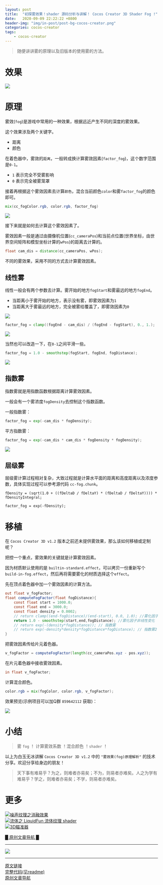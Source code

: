 ```yaml
---
layout: post
title:  "初探雾效果！shader 源码分析与讲解！ Cocos Creator 3D Shader Fog !"
date:   2020-09-09 22:22:22 +0800
header-img: "img/in-post/post-bg-cocos-creator.png"
categories: cocos-creator
tags:
    - cocos-creator
---
```


> 随便讲讲雾的原理以及旧版本的使用雾的方法。     

# 效果

![](/img/in-post/202009/09-01.jpg)  


# 原理

雾效(`fog`)是游戏中常用的一种效果，根据远近产生不同的深度的雾效果。  

这个效果涉及两个关键字。
- 距离
- 颜色

在着色器中，雾效的`距离`，一般转成换计算雾效因素(`factor_fog`)，这个数字范围是`0-1`。  
- `1` 表示完全不受雾影响
- `0` 表示完全被雾笼罩

接着再根据这个雾效因素去计算`颜色`，混合当前颜色`color`和雾`factor_fog`的颜色即可。  
 
```glsl
mix(cc_fogColor.rgb, color.rgb, factor_fog)
```
![](/img/in-post/202009/09-02.jpg)  


接下来就是如何去计算这个雾效因素了。

雾效因素一般是通过由摄像机位置(`cc_cameraPos`)和当前点位置(世界坐标，由世界空间矩阵和模型坐标计算的`wPos`)的距离去计算的。  

```GLSL
float cam_dis = distance(cc_cameraPos, wPos);
```

不同的雾效果，采用不同的方式去计算雾效因素。  

## 线性雾

线性一般会有两个参数去计算。雾开始的地方`fogStart`和雾最远的地方`fogEnd`。
- 当距离小于雾开始的地方，表示没有雾，即雾效因素为`1`
- 当距离大于雾最远的地方，完全被雾给覆盖了，即雾效因素为`0`

![](/img/in-post/202009/09-03.png)  

```glsl
factor_fog = clamp((fogEnd - cam_dis) / (fogEnd - fogStart), 0., 1.);
```
![](/img/in-post/202009/09-04.jpg)  

当然也可以改造一下，在`0-1`之间平滑一些。

```glsl
factor_fog = 1.0 - smoothstep(fogStart, fogEnd, fogDistance);
```

![](/img/in-post/202009/09-05.png)  


## 指数雾

指数雾就是用指数函数根据距离计算雾效因素。  

一般会有一个雾浓度`fogDensity`去控制这个指数函数。

一般指数雾：  

```glsl
factor_fog = exp(-cam_dis * fogDensity);
```

平方指数雾：  

```glsl
factor_fog = exp(-cam_dis * cam_dis * fogDensity * fogDensity);
```

![](/img/in-post/202009/09-06.png)  


## 层级雾

层级雾计算过程相对复杂，大致过程就是计算水平面的距离和高度距离以及浓度参数，具体实现过程可以参考源代码 `cc-fog.chunk`。  

```gsls
fDensity = (sqrt(1.0 + ((fDeltaD / fDeltaY) * (fDeltaD / fDeltaY)))) * fDensityIntegral;

factor_fog = exp(-fDensity);
```

# 移植

在 `Cocos Creator 3D v1.2` 版本之前还未提供雾效果，那么该如何移植或定制呢？

把控一个重点，雾效果的关键就是计算雾效因素。

因为材质默认使用的是 `builtin-standard.effect`，可以拷贝一份重新写个`build-in-fog.effect`，然后再将需要雾化的材质选择这个`effect`。  

先在顶点着色器中加一个雾效因素的计算方法。  

```glsl
out float v_fogFactor;
float computeFogFactor(float fogDistance){
    const float start = 1000.0;
    const float end = 3000.0;
    const float density = 0.0002;
    // return clamp((end-fogDistance)/(end-start), 0.0, 1.0); //雾化因子线性变化
    return 1.0 - smoothstep(start,end,fogDistance); //雾化因子非线性变化
    // return exp(-(density*fogDistance)); // 指数雾
    // return exp(-density*density*fogDistance*fogDistance); // 指数雾2
}
```

把雾效因素传给片元着色器。

```glsl
v_fogFactor = computeFogFactor(length(cc_cameraPos.xyz - pos.xyz));
```

在片元着色器中接收雾效因素。  

```glsl
in float v_fogFactor;
```

计算混合颜色。

```glsl
color.rgb = mix(fogColor, color.rgb, v_fogFactor); 
```

效果预览(示例项目可以加Q群 `859642112` 获取)：

![](/img/in-post/202009/09-07.gif)  


# 小结  
  
> 雾 `fog` ！ 计算雾效系数 ！混合颜色 ！`shader` ！    

以上为白玉无冰讲解 `Cocos Creator 3D v1.2` 中的 `"雾效果(fog)原理解析"` 的技术分享。欢迎分享给身边的朋友！    

> 天下事有难易乎？为之，则难者亦易矣；不为，则易者亦难矣。人之为学有难易乎？学之，则难者亦易矣；不学，则易者亦难矣。   




# 更多
[![噪声纹理之消融效果](/img/in-post/title/20200902.jpg)](https://mp.weixin.qq.com/s/9od3cxdinGJ4q8Zjfc4qFQ)   
[![流体之 LiquidFun 流体纹理 shader](/img/in-post/title/20200821.jpg)](https://mp.weixin.qq.com/s/T-xkgkLonYqA_4yqPIYLSg)   
[![3D瞄准器](/img/in-post/title/20200813.jpg)](https://mp.weixin.qq.com/s/3xB7Ab_nR76gRzUkFjAKqw)   

[█    原创文章导航    █](https://mp.weixin.qq.com/s/Ht0kIbaeBEds_wUeUlu8JQ)  


---

![](/img/in-post/bottom.png)  

---

[原文链接](https://mp.weixin.qq.com/s/6s-e-NnAX_2_G7OxwUhR2A)   
[完整代码(见readme)](https://github.com/baiyuwubing/cocos-creator-examples)   
[原创文章导航](https://mp.weixin.qq.com/s/Ht0kIbaeBEds_wUeUlu8JQ)   